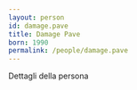 ```yaml
---
layout: person
id: damage.pave
title: Damage Pave
born: 1990
permalink: /people/damage.pave
---
```


Dettagli della persona 